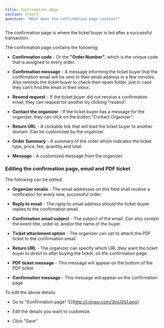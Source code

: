 ```yaml
---
title: Confirmation page
section: Orders
question: "What does the confirmation page contain?"
---
```


The confirmation page is where the ticket buyer is led after a successful transaction.

The confirmation page contains the following:

   * **Confirmation code** - Or the **"Order Number"**, which is the unique code that is assigned to every order.
   
   * **Confirmation message** - A message informing the ticket buyer that the confirmation email will be sent to their email address in a few minutes. Also reminds the ticket buyer to check their spam folder, just in case they can't find the email in their inbox.
   
   * **Resend request** - If the ticket buyer did not receive a confirmation email, they can request for another by clicking "resend".
   
   * **Contact the organizer** - If the ticket buyer has a message for the organizer, they can click on the button "Contact Organizer".
   
   * **Return URL** - A clickable link that will lead the ticket buyer to another domain. Can be customized by the organizer.
   
   * **Order Summary** - A summary of the order which indicates the ticket type, price, fee, quantity and total.
   
   * **Message** - A customized message from the organizer.

### Editing the confirmation page, email and PDF ticket

The following can be edited:

   * **Organizer emails** - The email addresses on this field shall receive a notification for every new, successful order.
   
   * **Reply to email** - The reply-to email address should the ticket-buyer replies to the confirmation email.
   
   * **Confirmation email subject** - The subject of the email. Can also contain the event title, order id, and/or the name of the buyer.
   
   * **Ticket attachment option** - The organizer can opt to attach the PDF ticket to the confirmation email.
   
   * **Return URL** - The organizer can specify which URL they want the ticket buyer to direct to after buying the ticket, on the confirmation page.
   
   * **PDF ticket message** - This message will appear on the bottom of the PDF ticket.
   
   * **Confirmation message** - This message will appear on the confirmation page

To edit the above details:

   * Go to "Confirmation page"
   ![]{http://i.imgur.com/3InU2g1.png}
   
   * Edit the details you want to customize.
   
   * Click "Save"
